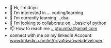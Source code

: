 - 👋 Hi, I’m driyu
- 👀 I’m interested in ... coding/learning
- 🌱 I’m currently learning ...dsa
- 💞️ I’m looking to collaborate on ...basic of python
- 📫 How to reach me ...ptpumba@gmail.com
- connect with me on my linkedIn Account: www.linkedin.com/in/priyatiwariwebdeveloper

<!---
driyash9881/driyash9881 is a ✨ special ✨ repository because its `README.md` (this file) appears on your GitHub profile.
You can click the Preview link to take a look at your changes.
--->
